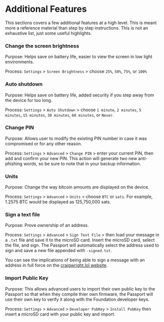 # Additional Features
This sections covers a few additional features at a high level. This is meant more a reference material than step by step instructions. This is not an exhaustive list, just some useful highlights. 

### Change the screen brightness
Purpose: Helps save on battery life, easier to view the screen in low light environments.

Process: `Settings` > `Screen Brightness` > choose `25%`, `50%`, `75%`, or `100%`

### Auto shutdown
Purpose: Helps save on battery life, added security if you step away from the device for too long.

Process: `Settings` > `Auto Shutdown` > choose `1 minute`, `2 minutes`, `5 minutes`, `15 minutes`, `30 minutes`, `60 minutes`, or `Never`.

### Change PIN
Purpose: Allows user to modify the existing PIN number in case it was compromised or for any other reason.

Process: `Settings` > `Advanced` > `Change PIN` > enter your current PIN, then add and confirm your new PIN. This action will generate two new anti-phishing words, so be sure to note that in your backup information. 

### Units
Purpose: Change the way bitcoin amounts are displayed on the device.

Process: `Settings` > `Advanced` > `Units` > choose `BTC` or `sats`. For example, 1.2575 BTC would be displayed as 125,750,000 sats.

### Sign a text file
Purpose: Prove ownership of an address. 

Process: `Settings` > `Advanced` > `Sign Text File` > then load your message in a `.txt` file and save it to the microSD card. Insert the microSD card, select the file, and sign. The Passport will automatically select the address used to sign and save a new file appended with `-signed.txt`.

You can see the implications of being able to sign a message with an address in full force on the [craigwright.lol website](https://craigwright.lol/).

### Import Public Key
Purpose: This allows advanced users to import their own public key to the Passport so that when they compile thier own firmware, the Passport will use their own key to verify it along with the Foundation developer keys. 

Process: `Settings` > `Advanced` > `Developer PubKey` > `Install PubKey` then insert a microSD card with your public key and import. 
